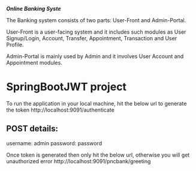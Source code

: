 *****Online Banking Syste*****

The Banking system consists of two parts: User-Front and Admin-Portal. 

User-Front is a user-facing system and it includes such modules as User Signup/Login, Account, Transfer, 
Appointment, Transaction and User Profile. 

Admin-Portal is mainly used by Admin and it involves User Account and Appointment modules.

SpringBootJWT project
=====================
To run the application in your local machine, hit the below url to generate the token
http://localhost:9091/authenticate

POST details:
-------------
username: admin
password: password

Once token is generated then only hit the below url, otherwise you will get unauthorized error
http://localhost:9091/pncbank/greeting

